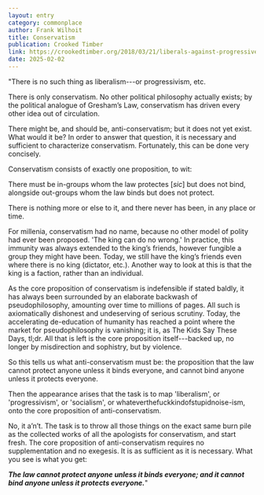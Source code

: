 ```yaml
---
layout: entry
category: commonplace
author: Frank Wilhoit
title: Conservatism
publication: Crooked Timber
link: https://crookedtimber.org/2018/03/21/liberals-against-progressives/#comment-729288
date: 2025-02-02
---
```


"There is no such thing as liberalism---or progressivism, etc.

There is only conservatism. No other political philosophy actually exists; by the political analogue of Gresham’s Law, conservatism has driven every other idea out of circulation.

There might be, and should be, anti-conservatism; but it does not yet exist. What would it be? In order to answer that question, it is necessary and sufficient to characterize conservatism. Fortunately, this can be done very concisely.

Conservatism consists of exactly one proposition, to wit:

There must be in-groups whom the law protectes [*sic*] but does not bind, alongside out-groups whom the law binds but does not protect.

There is nothing more or else to it, and there never has been, in any place or time.

For millenia, conservatism had no name, because no other model of polity had ever been proposed. 'The king can do no wrong.' In practice, this immunity was always extended to the king’s friends, however fungible a group they might have been. Today, we still have the king’s friends even where there is no king (dictator, etc.). Another way to look at this is that the king is a faction, rather than an individual.

As the core proposition of conservatism is indefensible if stated baldly, it has always been surrounded by an elaborate backwash of pseudophilosophy, amounting over time to millions of pages. All such is axiomatically dishonest and undeserving of serious scrutiny. Today, the accelerating de-education of humanity has reached a point where the market for pseudophilosophy is vanishing; it is, as The Kids Say These Days, tl;dr. All that is left is the core proposition itself---backed up, no longer by misdirection and sophistry, but by violence.

So this tells us what anti-conservatism must be: the proposition that the law cannot protect anyone unless it binds everyone, and cannot bind anyone unless it protects everyone.

Then the appearance arises that the task is to map 'liberalism', or 'progressivism', or 'socialism', or whateverthefuckkindofstupidnoise-ism, onto the core proposition of anti-conservatism.

No, it a’n’t. The task is to throw all those things on the exact same burn pile as the collected works of all the apologists for conservatism, and start fresh. The core proposition of anti-conservatism requires no supplementation and no exegesis. It is as sufficient as it is necessary. What you see is what you get:

***The law cannot protect anyone unless it binds everyone; and it cannot bind anyone unless it protects everyone.***"
